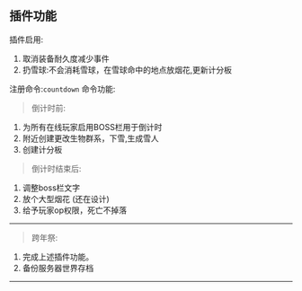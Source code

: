 ## 插件功能
插件启用:
1. 取消装备耐久度减少事件 
2. 扔雪球:不会消耗雪球，在雪球命中的地点放烟花,更新计分板

注册命令:`countdown`
命令功能:
> 倒计时前:
1. 为所有在线玩家启用BOSS栏用于倒计时
2. 附近创建更改生物群系，下雪,生成雪人
3. 创建计分板

> 倒计时结束后:
1. 调整boss栏文字
2. 放个大型烟花 (还在设计)
3. 给予玩家op权限，死亡不掉落

---

> 跨年祭:
1. 完成上述插件功能。
2. 备份服务器世界存档
---
